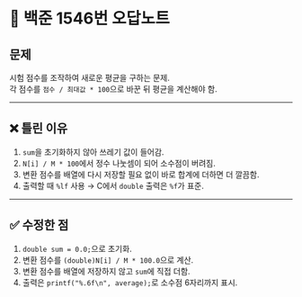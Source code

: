 # 📘 백준 1546번 오답노트

## 문제
시험 점수를 조작하여 새로운 평균을 구하는 문제.  
각 점수를 `점수 / 최대값 * 100`으로 바꾼 뒤 평균을 계산해야 함.  

---

## ❌ 틀린 이유
1. `sum`을 초기화하지 않아 쓰레기 값이 들어감.  
2. `N[i] / M * 100`에서 정수 나눗셈이 되어 소수점이 버려짐.  
3. 변환 점수를 배열에 다시 저장할 필요 없이 바로 합계에 더하면 더 깔끔함.  
4. 출력할 때 `%lf` 사용 → C에서 `double` 출력은 `%f`가 표준.  

---

## ✅ 수정한 점
1. `double sum = 0.0;`으로 초기화.  
2. 변환 점수를 `(double)N[i] / M * 100.0`으로 계산.  
3. 변환 점수를 배열에 저장하지 않고 `sum`에 직접 더함.  
4. 출력은 `printf("%.6f\n", average);`로 소수점 6자리까지 표시.
